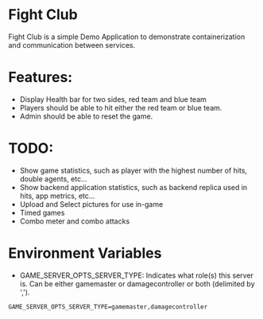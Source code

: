 # Fight Club

Fight Club is a simple Demo Application to demonstrate containerization and communication between services.

# Features:
* Display Health bar for two sides, red team and blue team 
* Players should be able to hit either the red team or blue team.
* Admin should be able to reset the game.

# TODO:
* Show game statistics, such as player with the highest number of hits, double agents, etc...
* Show backend application statistics, such as backend replica used in hits, app metrics, etc...
* Upload and Select pictures for use in-game
* Timed games
* Combo meter and combo attacks

# Environment Variables
- GAME_SERVER_OPTS_SERVER_TYPE: Indicates what role(s) this server is. Can be either gamemaster or damagecontroller or both (delimited by ',').
```$xslt
GAME_SERVER_OPTS_SERVER_TYPE=gamemaster,damagecontroller
```